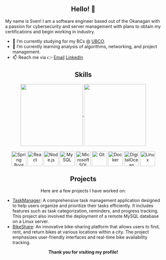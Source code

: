 <div align="center">
  <h2>Hello! 👋</h2>
</div>
<p>My name is Sven! I am a software engineer based out of the Okanagan with a passion for cybersecurity and server management with plans to obtain my certifications and begin working in industry.</p>

<ul>
  <li>🔭 I’m currently studying for my BCs @ <a href="https://ok.ubc.ca/">UBCO</a>.</li>
  <li>🌱 I’m currently learning analysis of algorithms, networking, and project management.</li>
  <li>📫 Reach me via 👉 <a href="mailto:mr-sban@users.noreply.github.com">Email</a> <a href="https://www.linkedin.com/in/svenannist/">LinkedIn</a></li>
</ul>
<div align="center">
<h2>Skills</h2>
</div>
<!---
### Programming Languages
 ![Java](https://img.shields.io/badge/Java-ED8B00?style=for-the-badge&logo=java&logoColor=white) ![JavaScript](https://img.shields.io/badge/JavaScript-F7DF1E?style=for-the-badge&logo=javascript&logoColor=black) ![Python](https://img.shields.io/badge/Python-3776AB?style=for-the-badge&logo=python&logoColor=white)--->
<div align="center">
  <a href="https://github.com/mr-sban">
    <img height=200 align="center" src="https://github-readme-stats-black-chi-93.vercel.app/api?username=mr-sban&show_icons=true&count_private=true&hide=stars,contribs&show=reviews,prs_merged_percentage&hide_rank=true&include_all_commits=true" />
  </a>
  <a href="https://github.com/mr-sban">
    <img height=200 align="center" src="https://github-readme-stats-black-chi-93.vercel.app/api/top-langs/?username=mr-sban&hide=tex&layout=donut&size_weight=0.5&count_weight=0.5" />
  </a>
</div>

<br />

<div align="center">
  <img src="https://cdn.jsdelivr.net/gh/devicons/devicon/icons/spring/spring-original-wordmark.svg" alt="Spring Boot" width="48" height="48" style="vertical-align: middle;"/>
  <img src="https://cdn.jsdelivr.net/gh/devicons/devicon/icons/react/react-original-wordmark.svg" alt="React" width="48" height="48" style="vertical-align: middle;"/>
  <img src="https://cdn.jsdelivr.net/gh/devicons/devicon/icons/nodejs/nodejs-plain-wordmark.svg" alt="Node.js" width="48" height="48" style="vertical-align: middle;"/>
  <img src="https://cdn.jsdelivr.net/gh/devicons/devicon/icons/mysql/mysql-original-wordmark.svg" alt="MySQL" width="48" height="48" style="vertical-align: middle;"/>
  <img src="https://cdn.jsdelivr.net/gh/devicons/devicon/icons/microsoftsqlserver/microsoftsqlserver-plain-wordmark.svg" alt="Microsoft SQL Server" width="48" height="48" style="vertical-align: middle;"/>
  <img src="https://cdn.jsdelivr.net/gh/devicons/devicon/icons/git/git-original-wordmark.svg" alt="Git" width="48" height="48" style="vertical-align: middle;"/>
  <img src="https://cdn.jsdelivr.net/gh/devicons/devicon/icons/docker/docker-original-wordmark.svg" alt="Docker" width="48" height="48" style="vertical-align: middle;"/>
  <img src="https://cdn.jsdelivr.net/gh/devicons/devicon/icons/digitalocean/digitalocean-original.svg" alt="DigitalOcean" width="48" height="48" style="vertical-align: middle;"/>
  <img src="https://cdn.jsdelivr.net/gh/devicons/devicon/icons/linux/linux-original.svg" alt="Linux" width="48" height="48" style="vertical-align: middle;"/>
</div>

<div align="center">
  <h2>Projects</h2>


Here are a few projects I have worked on:
</div>

- [TaskManager](https://github.com/mr-sban/taskmanager): A comprehensive task management application designed to help users organize and prioritize their tasks efficiently. It includes features such as task categorization, reminders, and progress tracking. This project also involved the deployment of a remote MySQL database on a Linux server.
- [BikeShare](https://github.com/BikeSharingG14/bikeshare): An innovative bike-sharing platform that allows users to find, rent, and return bikes at various locations within a city. The project emphasizes user-friendly interfaces and real-time bike availability tracking.

<div align="center">
<b>Thank you for visiting my profile!</b>
</div>
